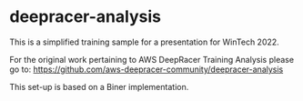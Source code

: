 # deepracer-analysis

This is a simplified training sample for a presentation for WinTech 2022.

For the original work pertaining to AWS DeepRacer Training Analysis please go to: https://github.com/aws-deepracer-community/deepracer-analysis

This set-up is based on a Biner implementation. 

